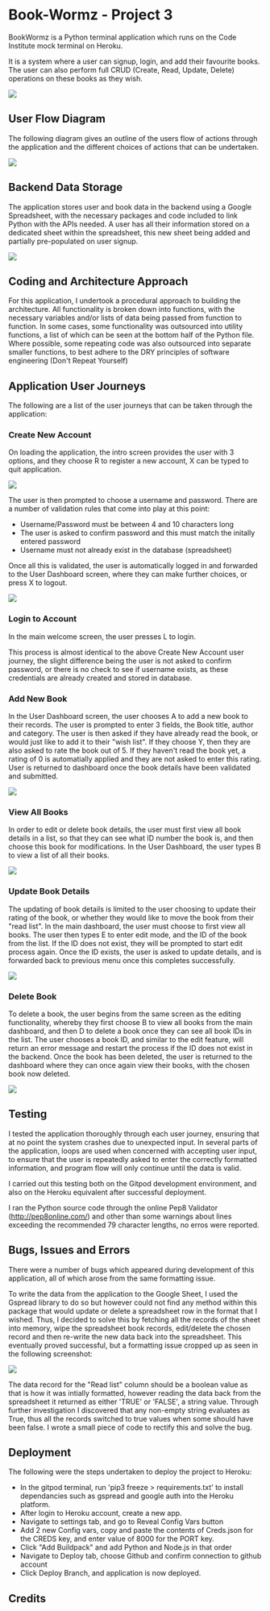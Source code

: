 # Book-Wormz - Project 3

BookWormz is a Python terminal application which runs on the Code Institute mock terminal on Heroku.

It is a system where a user can signup, login, and add their favourite books. The user can also perform full CRUD (Create, Read, Update, Delete) operations on these books as they wish.

<img src="https://github.com/kevinjohnkiely/book-wormz/blob/main/wireframesScreenshots/screengrab.jpg">

## User Flow Diagram

The following diagram gives an outline of the users flow of actions through the application and the different choices of actions that can be undertaken.

<img src="https://github.com/kevinjohnkiely/book-wormz/blob/main/wireframesScreenshots/UserFlowDiagram.png">

## Backend Data Storage

The application stores user and book data in the backend using a Google Spreadsheet, with the necessary packages and code included to link Python with the APIs needed. A user has all their information stored on a dedicated sheet within the spreadsheet, this new sheet being added and partially pre-populated on user signup.

<img src="https://github.com/kevinjohnkiely/book-wormz/blob/main/wireframesScreenshots/sheet.jpg">

## Coding and Architecture Approach

For this application, I undertook a procedural approach to building the architecture. All functionality is broken down into functions, with the necessary variables and/or lists of data being passed from function to function. In some cases, some functionality was outsourced into utility functions, a list of which can be seen at the bottom half of the Python file. Where possible, some repeating code was also outsourced into separate smaller functions, to best adhere to the DRY principles of software engineering (Don't Repeat Yourself)

## Application User Journeys

The following are a list of the user journeys that can be taken through the application:

### Create New Account

On loading the application, the intro screen provides the user with 3 options, and they choose R to register a new account, X can be typed to quit application.

<img src="https://github.com/kevinjohnkiely/book-wormz/blob/main/wireframesScreenshots/introScreen.jpg">

The user is then prompted to choose a username and password. There are a number of validation rules that come into play at this point:
+ Username/Password must be between 4 and 10 characters long
+ The user is asked to confirm password and this must match the initally entered password
+ Username must not already exist in the database (spreadsheet)

Once all this is validated, the user is automatically logged in and forwarded to the User Dashboard screen, where they can make further choices, or press X to logout.

<img src="https://github.com/kevinjohnkiely/book-wormz/blob/main/wireframesScreenshots/dashScreen.jpg">

### Login to Account

In the main welcome screen, the user presses L to login.

This process is almost identical to the above Create New Account user journey, the slight difference being the user is not asked to confirm password, or there is no check to see if username exists, as these credentials are already created and stored in database.

### Add New Book

In the User Dashboard screen, the user chooses A to add a new book to their records. The user is prompted to enter 3 fields, the Book title, author and category. The user is then asked if they have already read the book, or would just like to add it to their "wish list". If they choose Y, then they are also asked to rate the book out of 5. If they haven't read the book yet, a rating of 0 is automatially applied and they are not asked to enter this rating. User is returned to dashboard once the book details have been validated and submitted.

<img src="https://github.com/kevinjohnkiely/book-wormz/blob/main/wireframesScreenshots/addScreen.jpg">

### View All Books

In order to edit or delete book details, the user must first view all book details in a list, so that they can see what ID number the book is, and then choose this book for modifications. In the User Dashboard, the user types B to view a list of all their books.

<img src="https://github.com/kevinjohnkiely/book-wormz/blob/main/wireframesScreenshots/viewScreen.jpg">

### Update Book Details

The updating of book details is limited to the user choosing to update their rating of the book, or whether they would like to move the book from their "read list". In the main dashboard, the user must choose to first view all books. The user then types E to enter edit mode, and the ID of the book from the list. If the ID does not exist, they will be prompted to start edit process again. Once the ID exists, the user is asked to update details, and is forwarded back to previous menu once this completes successfully.

<img src="https://github.com/kevinjohnkiely/book-wormz/blob/main/wireframesScreenshots/editScreen.jpg">

### Delete Book

To delete a book, the user begins from the same screen as the editing functionality, whereby they first choose B to view all books from the main dashboard, and then D to delete a book once they can see all book IDs in the list. The user chooses a book ID, and similar to the edit feature, will return an error message and restart the process if the ID does not exist in the backend. Once the book has been deleted, the user is returned to the dashboard where they can once again view their books, with the chosen book now deleted.

<img src="https://github.com/kevinjohnkiely/book-wormz/blob/main/wireframesScreenshots/deleteScreen.jpg">

## Testing

I tested the application thoroughly through each user journey, ensuring that at no point the system crashes due to unexpected input. In several parts of the application, loops are used when concerned with accepting user input, to ensure that the user is repeatedly asked to enter the correctly formatted information, and program flow will only continue until the data is valid.

I carried out this testing both on the Gitpod development environment, and also on the Heroku equivalent after successful deployment.

I ran the Python source code through the online Pep8 Validator (http://pep8online.com/) and other than some warnings about lines exceeding the recommended 79 character lengths, no erros were reported.

## Bugs, Issues and Errors

There were a number of bugs which appeared during development of this application, all of which arose from the same formatting issue.

To write the data from the application to the Google Sheet, I used the Gspread library to do so but however could not find any method within this package that would update or delete a spreadsheet row in the format that I wished. Thus, I decided to solve this by fetching all the records of the sheet into memory, wipe the spreadsheet book records, edit/delete the chosen record and then re-write the new data back into the spreadsheet. This eventually proved successful, but a formatting issue cropped up as seen in the following screenshot:

<img src="https://github.com/kevinjohnkiely/book-wormz/blob/main/wireframesScreenshots/bugs.jpg">

The data record for the "Read list" column should be a boolean value as that is how it was intially formatted, however reading the data back from the spreadsheet it returned as either 'TRUE' or 'FALSE', a string value. Through further investigation I discovered that any non-empty string evaluates as True, thus all the records switched to true values when some should have been false. I wrote a small piece of code to rectify this and solve the bug.

## Deployment

The following were the steps undertaken to deploy the project to Heroku:

+ In the gitpod terminal, run 'pip3 freeze > requirements.txt' to install dependancies such as gspread and google auth into the Heroku platform.
+ After login to Heroku account, create a new app.
+ Navigate to settings tab, and go to Reveal Config Vars button
+ Add 2 new Config vars, copy and paste the contents of Creds.json for the CREDS key, and enter value of 8000 for the PORT key.
+ Click "Add Buildpack" and add Python and Node.js in that order
+ Navigate to Deploy tab, choose Github and confirm connection to github account
+ Click Deploy Branch, and application is now deployed.


## Credits